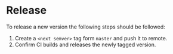# Release

To release a new version the following steps should be followed:

1. Create a `<next semver>` tag form `master` and
   push it to remote.
1. Confirm CI builds and releases the newly tagged version.
